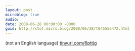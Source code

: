 ```yaml
---
layout: post
microblog: true
audio: 
date: 2008-06-28 00:00:00 -0000
guid: http://xtof.micro.blog/2008/06/28/t845556472.html
---
```

(not an English language)
[tinyurl.com/6pttjg](http://tinyurl.com/6pttjg)
